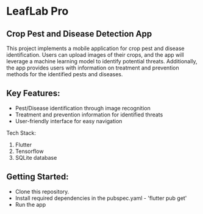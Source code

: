 # LeafLab Pro

## Crop Pest and Disease Detection App

This project implements a mobile application for crop pest and disease identification. Users can upload images of their crops, and the app will leverage a machine learning model to identify potential threats. Additionally, the app provides users with information on treatment and prevention methods for the identified pests and diseases.

## Key Features:

- Pest/Disease identification through image recognition
- Treatment and prevention information for identified threats
- User-friendly interface for easy navigation

Tech Stack:

1. Flutter
2. Tensorflow
3. SQLite database

## Getting Started:

- Clone this repository.
- Install required dependencies in the pubspec.yaml - 'flutter pub get'
- Run the app
